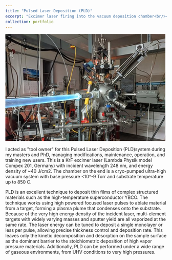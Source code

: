 ```yaml
---
title: "Pulsed Laser Deposition (PLD)"
excerpt: "Excimer laser firing into the vacuum deposition chamber<br/><img src='/images/PLD-firing-500x333.jpg'>"
collection: portfolio
---
```


![Image of the Pulsed Laser Deposition system](/images/PLD-firing-500x333.jpg "The PLD system")

I acted as "tool owner" for this Pulsed Laser Deposition (PLD)system during my masters and PhD, managing modifications, maintenance, operation, and training new users. This is a KrF excimer laser (Lambda Physik model Compex 201, Germany) with incident wavelength 248 nm, and energy density of ~40 J/cm2. The chamber on the end is a cryo-pumped ultra-high vacuum system with base pressure <10^-9 Torr and substrate temperature up to 850 C.

PLD is an excellent technique to deposit thin films of complex structured materials such as the high-temperature superconductor YBCO. The technique works using high powered focused laser pulses to ablate material from a target, forming a plasma plume that condenses onto the substrate. Because of the very high energy density of the incident laser, multi-element targets with widely varying masses and sputter yield are all vaporized at the same rate. The laser energy can be tuned to deposit a single monolayer or less per pulse, allowing precise thickness control and deposition rate. This leaves only the kinetic decomposition and desorption on the sample surface as the dominant barrier to the stoichiometric deposition of high vapor pressure materials. Additionally, PLD can be performed under a wide range of gaseous environments, from UHV conditions to very high pressures.
